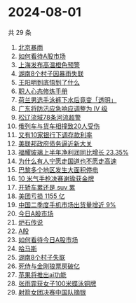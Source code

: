 # 2024-08-01

共 29 条

<!-- BEGIN -->
<!-- 最后更新时间 Thu Aug 01 2024 21:15:12 GMT+0800 (China Standard Time) -->

1. [北京暴雨](https://www.zhihu.com/search?q=%E5%8C%97%E4%BA%AC%E6%9A%B4%E9%9B%A8)
1. [如何看待A股市场](https://www.zhihu.com/search?q=%E5%A6%82%E4%BD%95%E7%9C%8B%E5%BE%85A%E8%82%A1%E5%B8%82%E5%9C%BA)
1. [上海发布高温橙色预警](https://www.zhihu.com/search?q=%E4%B8%8A%E6%B5%B7%E5%8F%91%E5%B8%83%E9%AB%98%E6%B8%A9%E6%A9%99%E8%89%B2%E9%A2%84%E8%AD%A6)
1. [湖南8个村子因暴雨失联](https://www.zhihu.com/search?q=%E6%B9%96%E5%8D%978%E4%B8%AA%E6%9D%91%E5%AD%90%E5%9B%A0%E6%9A%B4%E9%9B%A8%E5%A4%B1%E8%81%94)
1. [王阳明到底悟到了什么](https://www.zhihu.com/search?q=%E7%8E%8B%E9%98%B3%E6%98%8E%E5%88%B0%E5%BA%95%E6%82%9F%E5%88%B0%E4%BA%86%E4%BB%80%E4%B9%88)
1. [职人心态修炼手册](https://www.zhihu.com/search?q=%E8%81%8C%E4%BA%BA%E5%BF%83%E6%80%81%E4%BF%AE%E7%82%BC%E6%89%8B%E5%86%8C)
1. [荷兰男选手泳裤下水后竟变「透明」](https://www.zhihu.com/search?q=%E8%8D%B7%E5%85%B0%E7%94%B7%E9%80%89%E6%89%8B%E6%B3%B3%E8%A3%A4%E4%B8%8B%E6%B0%B4%E5%90%8E%E7%AB%9F%E5%8F%98%E3%80%8C%E9%80%8F%E6%98%8E%E3%80%8D)
1. [广东将防汛应急响应调整为 Ⅳ 级](https://www.zhihu.com/search?q=%E5%B9%BF%E4%B8%9C%E5%B0%86%E9%98%B2%E6%B1%9B%E5%BA%94%E6%80%A5%E5%93%8D%E5%BA%94%E8%B0%83%E6%95%B4%E4%B8%BA%20%E2%85%A3%20%E7%BA%A7)
1. [松辽流域78条河流超警](https://www.zhihu.com/search?q=%E6%9D%BE%E8%BE%BD%E6%B5%81%E5%9F%9F78%E6%9D%A1%E6%B2%B3%E6%B5%81%E8%B6%85%E8%AD%A6)
1. [俄列车与货车相撞致20人受伤](https://www.zhihu.com/search?q=%E4%BF%84%E5%88%97%E8%BD%A6%E4%B8%8E%E8%B4%A7%E8%BD%A6%E7%9B%B8%E6%92%9E%E8%87%B420%E4%BA%BA%E5%8F%97%E4%BC%A4)
1. [又有10家银行下调存款利率](https://www.zhihu.com/search?q=%E5%8F%88%E6%9C%8910%E5%AE%B6%E9%93%B6%E8%A1%8C%E4%B8%8B%E8%B0%83%E5%AD%98%E6%AC%BE%E5%88%A9%E7%8E%87)
1. [美联邦政府债务逼近新大关](https://www.zhihu.com/search?q=%E7%BE%8E%E8%81%94%E9%82%A6%E6%94%BF%E5%BA%9C%E5%80%BA%E5%8A%A1%E9%80%BC%E8%BF%91%E6%96%B0%E5%A4%A7%E5%85%B3)
1. [福耀玻璃上半年净利润同比增长 23.35%](https://www.zhihu.com/search?q=%E7%A6%8F%E8%80%80%E7%8E%BB%E7%92%83%E4%B8%8A%E5%8D%8A%E5%B9%B4%E5%87%80%E5%88%A9%E6%B6%A6%E5%90%8C%E6%AF%94%E5%A2%9E%E9%95%BF%2023.35%25)
1. [为什么有人宁愿走国道也不愿走高速](https://www.zhihu.com/search?q=%E4%B8%BA%E4%BB%80%E4%B9%88%E6%9C%89%E4%BA%BA%E5%AE%81%E6%84%BF%E8%B5%B0%E5%9B%BD%E9%81%93%E4%B9%9F%E4%B8%8D%E6%84%BF%E8%B5%B0%E9%AB%98%E9%80%9F)
1. [巴黎多个地区发生大面积停电](https://www.zhihu.com/search?q=%E5%B7%B4%E9%BB%8E%E5%A4%9A%E4%B8%AA%E5%9C%B0%E5%8C%BA%E5%8F%91%E7%94%9F%E5%A4%A7%E9%9D%A2%E7%A7%AF%E5%81%9C%E7%94%B5)
1. [10 米气手枪决赛谢瑜获金牌](https://www.zhihu.com/search?q=10%20%E7%B1%B3%E6%B0%94%E6%89%8B%E6%9E%AA%E5%86%B3%E8%B5%9B%E8%B0%A2%E7%91%9C%E8%8E%B7%E9%87%91%E7%89%8C)
1. [开轿车累还是 suv 累](https://www.zhihu.com/search?q=%E5%BC%80%E8%BD%BF%E8%BD%A6%E7%B4%AF%E8%BF%98%E6%98%AF%20suv%20%E7%B4%AF)
1. [美团亏损 1155 亿](https://www.zhihu.com/search?q=%E7%BE%8E%E5%9B%A2%E4%BA%8F%E6%8D%9F%201155%20%E4%BA%BF)
1. [中国二季度手机市场出货量增近 9%](https://www.zhihu.com/search?q=%E4%B8%AD%E5%9B%BD%E4%BA%8C%E5%AD%A3%E5%BA%A6%E6%89%8B%E6%9C%BA%E5%B8%82%E5%9C%BA%E5%87%BA%E8%B4%A7%E9%87%8F%E5%A2%9E%E8%BF%91%209%25)
1. [今日A股市场](https://www.zhihu.com/search?q=%E4%BB%8A%E6%97%A5A%E8%82%A1%E5%B8%82%E5%9C%BA)
1. [炉石传说](https://www.zhihu.com/search?q=%E7%82%89%E7%9F%B3%E4%BC%A0%E8%AF%B4)
1. [A股](https://www.zhihu.com/search?q=A%E8%82%A1)
1. [如何看待今日A股市场](https://www.zhihu.com/search?q=%E5%A6%82%E4%BD%95%E7%9C%8B%E5%BE%85%E4%BB%8A%E6%97%A5A%E8%82%A1%E5%B8%82%E5%9C%BA)
1. [哈马斯](https://www.zhihu.com/search?q=%E5%93%88%E9%A9%AC%E6%96%AF)
1. [湖南8个村子失联](https://www.zhihu.com/search?q=%E6%B9%96%E5%8D%978%E4%B8%AA%E6%9D%91%E5%AD%90%E5%A4%B1%E8%81%94)
1. [死侍与金刚狼票房破亿](https://www.zhihu.com/search?q=%E6%AD%BB%E4%BE%8D%E4%B8%8E%E9%87%91%E5%88%9A%E7%8B%BC%E7%A5%A8%E6%88%BF%E7%A0%B4%E4%BA%BF)
1. [苹果将推出ai功能](https://www.zhihu.com/search?q=%E8%8B%B9%E6%9E%9C%E5%B0%86%E6%8E%A8%E5%87%BAai%E5%8A%9F%E8%83%BD)
1. [张雨霏获女子100米蝶泳铜牌](https://www.zhihu.com/search?q=%E5%BC%A0%E9%9B%A8%E9%9C%8F%E8%8E%B7%E5%A5%B3%E5%AD%90100%E7%B1%B3%E8%9D%B6%E6%B3%B3%E9%93%9C%E7%89%8C)
1. [射箭女团决赛中国队摘银](https://www.zhihu.com/search?q=%E5%B0%84%E7%AE%AD%E5%A5%B3%E5%9B%A2%E5%86%B3%E8%B5%9B%E4%B8%AD%E5%9B%BD%E9%98%9F%E6%91%98%E9%93%B6)

<!-- END -->
